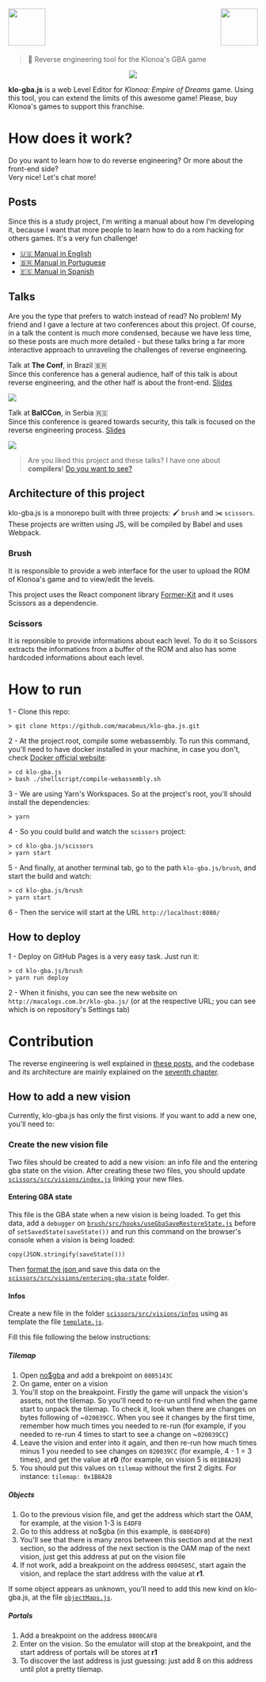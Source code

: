 # <img src="/brush/assets/Klonoa_HatPencil_Logo.svg" align="right" height="75px" />  <img src="/brush/assets/Klo-GBA_JS_Logotipo.svg" height="75px" />

> 🧢 Reverse engineering tool for the Klonoa's GBA game

<p align="center">
  <img src="https://i.imgur.com/QxCoVPh.png">
</p>

**klo-gba.js** is a web Level Editor for *Klonoa: Empire of Dreams* game. Using this tool, you can extend the limits of this awesome game! Please, buy Klonoa's games to support this franchise.

# How does it work?

Do you want to learn how to do reverse engineering? Or more about the front-end side?<br>
Very nice! Let's chat more!

## Posts

Since this is a study project, I'm writing a manual about how I'm developing it, because I want that more people to learn how to do a rom hacking for others games. It's a very fun challenge!
- [🇺🇸 Manual in English](https://medium.com/@bruno.macabeus/reverse-engineering-a-gameboy-advance-game-introduction-ec185bd8e02)
- [🇧🇷 Manual in Portuguese](https://medium.com/@bruno.macabeus/pt-br-engenharia-reversa-num-jogo-de-gameboy-advance-introdu%C3%A7%C3%A3o-21ebffe2f794?source=friends_link&sk=ed05c9b97187694240ed3316ae325165)
- [🇪🇸 Manual in Spanish](https://macabeus.medium.com/ingenier%C3%ADa-inversa-de-un-juego-de-game-boy-advance-gu%C3%ADa-completa-dd5167f70263)

## Talks

Are you the type that prefers to watch instead of read?  No problem!  My friend and I gave a lecture at two conferences about this project.  Of course, in a talk the content is much more condensed, because we have less time, so these posts are much more detailed - but these talks bring a far more interactive approach to unraveling the challenges of reverse engineering.

Talk at **The Conf**, in Brazil 🇧🇷<br>
Since this conference has a general audience, half of this talk is about reverse engineering, and the other half is about the front-end. [Slides](https://speakerdeck.com/ythecombinator/the-day-i-reverse-engineered-a-gameboy-advance-game)

<a href="http://bit.ly/theconf-gba"><img src="http://img.youtube.com/vi/X88pmwSltAY/0.jpg" /></a>

Talk at **BalCCon**, in Serbia 🇷🇸<br>
Since this conference is geared towards security, this talk is focused on the reverse engineering process. [Slides](https://speakerdeck.com/ythecombinator/the-day-i-reverse-engineered-a-gameboy-advance-game-revisited)

<a href="http://bit.ly/balccon-gba"><img src="http://img.youtube.com/vi/xh0V1jRVnQI/0.jpg" /></a>

> Are you liked this project and these talks? I have one about **compilers**! [Do you want to see?](https://github.com/macabeus/macro-compiler)

## Architecture of this project

klo-gba.js is a monorepo built with three projects: 🖌 `brush` and :scissors: `scissors`. These projects are written using JS, will be compiled by Babel and uses Webpack.

### Brush

It is responsible to provide a web interface for the user to upload the ROM of Klonoa's game and to view/edit the levels.

This project uses the React component library [Former-Kit](https://github.com/pagarme/former-kit) and it uses Scissors as a dependencie.

### Scissors

It is reponsible to provide informations about each level. To do it so Scissors extracts the informations from a buffer of the ROM and also has some hardcoded informations about each level.

# How to run

1 - Clone this repo:

```
> git clone https://github.com/macabeus/klo-gba.js.git
```

2 - At the project root, compile some webassembly. To run this command, you'll need to have docker installed in your machine, in case you don't, check [Docker official website](https://docs.docker.com/install/):

```
> cd klo-gba.js
> bash ./shellscript/compile-webassembly.sh
```

3 - We are using Yarn's Workspaces. So at the project's root, you'll should install the dependencies:

```
> yarn
```

4 - So you could build and watch the `scissors` project:

```
> cd klo-gba.js/scissors
> yarn start
```

5 - And finally, at another terminal tab, go to the path `klo-gba.js/brush`, and start the build and watch:

```
> cd klo-gba.js/brush
> yarn start
```

6 - Then the service will start at the URL `http://localhost:8080/`

## How to deploy

1 - Deploy on GitHub Pages is a very easy task. Just run it:

```
> cd klo-gba.js/brush
> yarn run deploy
```

2 - When it finishs, you can see the new website on `http://macalogs.com.br/klo-gba.js/` (or at the respective URL; you can see which is on repository's Settings tab)

# Contribution

The reverse engineering is well explained in [these posts](https://medium.com/@bruno.macabeus/reverse-engineering-a-gameboy-advance-game-introduction-ec185bd8e02?source=friends_link&sk=13ec64916dd886d5d427bdb75a73b847), and the codebase and its architecture are mainly explained on the [seventh chapter](https://macabeus.medium.com/reverse-engineering-a-gameboy-advance-game-lets-paint-our-website-part-7-aafb7813eedc).

## How to add a new vision

Currently, klo-gba.js has only the first visions. If you want to add a new one, you'll need to:

### Create the new vision file

Two files should be created to add a new vision: an info file and the entering gba state on the vision. After creating these two files, you should update [`scissors/src/visions/index.js`](scissors/src/visions/index.js) linking your new files.

#### Entering GBA state

This file is the GBA state when a new vision is being loaded. To get this data, add a `debugger` on [`brush/src/hooks/useGbaSaveRestoreState.js`](brush/src/hooks/useGbaSaveRestoreState.js) before of `setSavedState(saveState())` and run this command on the browser's console when a vision is being loaded:

```
copy(JSON.stringify(saveState()))
```

Then [format the json ](https://jsonlint.com/) and save this data on the [`scissors/src/visions/entering-gba-state`](scissors/src/visions/entering-gba-state) folder.

#### Infos

Create a new file in the folder [`scissors/src/visions/infos`](scissors/src/visions/infos) using as template the file [`template.js`](scissors/src/visions/infos/template.js).

Fill this file following the below instructions:

##### Tilemap

1. Open [no$gba](https://www.nogba.com/) and add a brekpoint on `0805143C`
2. On game, enter on a vision
3. You'll stop on the breakpoint. Firstly the game will unpack the vision's assets, not the tilemap. So you'll need to re-run until find when the game start to unpack the tilemap. To check it, look when there are changes on bytes following of ~`020039CC`. When you see it changes by the first time, remember how much times you needed to re-run (for example, if you needed to re-run 4 times to start to see a change on ~`020039CC`)
4. Leave the vision and enter into it again, and then re-run how much times minus 1 you needed to see changes on `020039CC` (for example, 4 - 1 = 3 times), and get the value at **r0** (for example, on vision 5 is `081B8A28`)
5. You should put this values on `tilemap` without the first 2 digits. For instance: `tilemap: 0x1B8A28`

##### Objects

1. Go to the previous vision file, and get the address which start the OAM, for example, at the vision 1-3 is `E4DF0`
2. Go to this address at no$gba (in this example, is `080E4DF0`)
3. You'll see that there is many zeros between this section and at the next section, so the address of the next section is the OAM map of the next vision, just get this address at put on the vision file
4. If not work, add a breakpoint on the address `0804505C`, start again the vision, and replace the start address with the value at **r1**.

If some object appears as unknown, you'll need to add this new kind on klo-gba.js, at the file [`objectMaps.js`](scissors/src/objectMaps.js).

##### Portals

1. Add a breakpoint on the address `0800CAF8`
2. Enter on the vision. So the emulator will stop at the breakpoint, and the start address of portals will be stores at **r1**
3. To discover the last address is just guessing: just add 8 on this address until plot a pretty tilemap.
